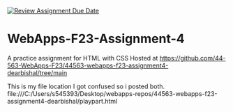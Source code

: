 [![Review Assignment Due Date](https://classroom.github.com/assets/deadline-readme-button-24ddc0f5d75046c5622901739e7c5dd533143b0c8e959d652212380cedb1ea36.svg)](https://classroom.github.com/a/4tKarLeg)
# WebApps-F23-Assignment-4
A practice assignment for HTML with CSS
Hosted at 
https://github.com/44-563-WebApps-F23/44563-webapps-f23-assignment4-dearbishal/tree/main

This is my file location I got confused so i posted both.
file:///C:/Users/s545393/Desktop/webapps-repos/44563-webapps-f23-assignment4-dearbishal/playpart.html

